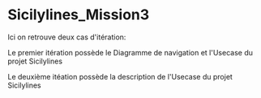 # Sicilylines_Mission3

Ici on retrouve deux cas d'itération:

Le premier itération possède le Diagramme de navigation et l'Usecase du projet Sicilylines

Le deuxième itéation possède la description de l'Usecase du projet Sicilylines
